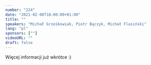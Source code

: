 ```yaml
---
number: "224"
date: "2021-02-08T18:00:00+01:00"
title: ""
speakers: "Michał Grześkowiak, Piotr Bączyk, Michał Flasiński"
lang: "pl"
sponsors: [""]
videoURL: ""
draft: false
---
```


Więcej informacji już wkrótce :)
